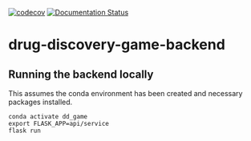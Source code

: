 [![codecov](https://codecov.io/gh/SABS-Group-2-2021-22/drug-discovery-game-backend/branch/main/graph/badge.svg?token=8521K2DNMB)](https://codecov.io/gh/SABS-Group-2-2021-22/drug-discovery-game-backend)
[![Documentation Status](https://readthedocs.org/projects/drug-discovery-game-backend/badge/?version=latest)](https://drug-discovery-game-backend.readthedocs.io/en/latest/?badge=latest)
# drug-discovery-game-backend


## Running the backend locally 
This assumes the conda environment has been created and necessary packages installed. 

```
conda activate dd_game
export FLASK_APP=api/service
flask run
```